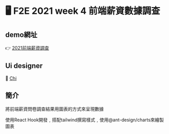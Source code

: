 # 🖥 F2E 2021 week 4 前端薪資數據調查


## demo網址

👉 [2021前端薪資調查](https://changchiao.github.io/frontend_questionnaire/)


## Ui designer
👏 [Chi](https://2021.thef2e.com/users/6296427084285739330?week=4&type=1)


## 簡介
將前端薪資問卷調查結果用圖表的方式來呈現數據

使用React Hook開發﹐搭配tailwind撰寫樣式﹐使用@ant-design/charts來繪製圖表



